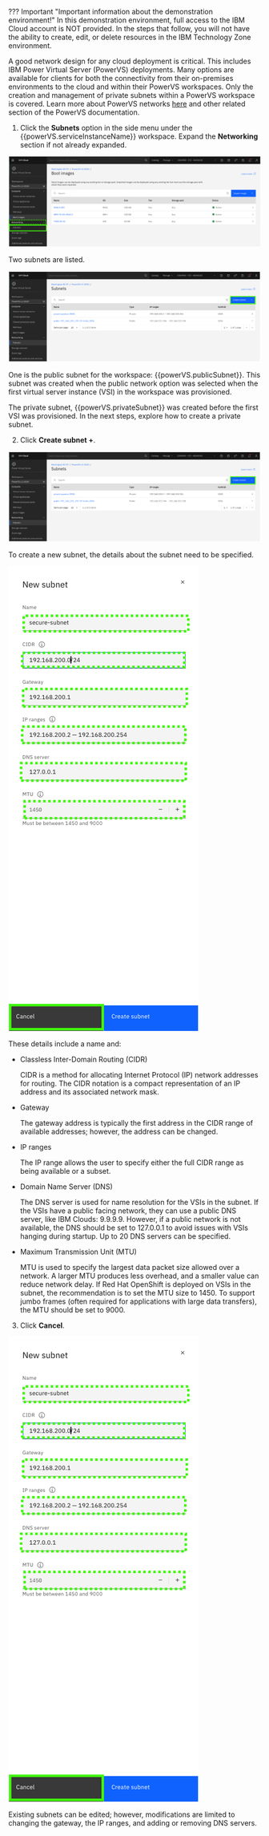 ??? Important "Important information about the demonstration environment!"
    In this demonstration environment, full access to the IBM Cloud account is NOT provided. In the steps that follow, you will not have the ability to create, edit, or delete resources in the IBM Technology Zone environment.
    
A good network design for any cloud deployment is critical. This includes IBM Power Virtual Server (PowerVS) deployments. Many options are available for clients for both the connectivity from their on-premises environments to the cloud and within their PowerVS workspaces. Only the creation and management of private subnets within a PowerVS workspace is covered. Learn more about PowerVS networks <a href="https://cloud.ibm.com/docs/power-iaas?topic=power-iaas-network-architecture-diagrams" target="_blank">here</a> and other related section of the PowerVS documentation.

1. Click the **Subnets** option in the side menu under the {{powerVS.serviceInstanceName}} workspace. Expand the **Networking** section if not already expanded.

![](_attachments/NetworkingMenu.png)

Two subnets are listed. 

![](_attachments/Subnets-1.png)

One is the public subnet for the workspace: {{powerVS.publicSubnet}}. This subnet was created when the public network option was selected when the first virtual server instance (VSI) in the workspace was provisioned.  

The private subnet, {{powerVS.privateSubnet}} was created before the first VSI was provisioned. In the next steps, explore how to create a private subnet.

2. Click **Create subnet +**.

![](_attachments/SubnetsCreate.png)

To create a new subnet, the details about the subnet need to be specified. 

![](_attachments/SubnetsCreate-1.png)

These details include a name and:

- Classless Inter-Domain Routing (CIDR)

  CIDR is a method for allocating Internet Protocol (IP) network addresses for routing. The CIDR notation is a compact representation of an IP address and its associated network mask.

- Gateway

  The gateway address is typically the first address in the CIDR range of available addresses; however, the address can be changed.

- IP ranges

  The IP range allows the user to specify either the full CIDR range as being available or a subset.

- Domain Name Server (DNS)

  The DNS server is used for name resolution for the VSIs in the subnet. If the VSIs have a public facing network, they can use a public DNS server, like IBM Clouds: 9.9.9.9. However, if a public network is not available, the DNS should be set to 127.0.0.1 to avoid issues with VSIs hanging during startup. Up to 20 DNS servers can be specified.

- Maximum Transmission Unit (MTU)

  MTU is used to specify the largest data packet size allowed over a network. A larger MTU produces less overhead, and a smaller value can reduce network delay. If Red Hat OpenShift is deployed on VSIs in the subnet, the recommendation is to set the MTU size to 1450. To support jumbo frames (often required for applications with large data transfers), the MTU should be set to 9000.

3. Click **Cancel**.
   
![](_attachments/SubnetsCreate-1.png)

Existing subnets can be edited; however, modifications are limited to changing the gateway, the IP ranges, and adding or removing DNS servers.